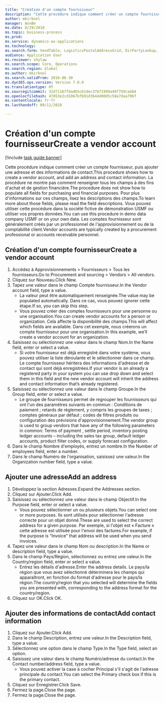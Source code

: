 ```yaml
--- 
title: "Création d'un compte fournisseur"
description: "Cette procédure indique comment créer un compte fournisseur, puis ajouter une adresse et des informations de contact."
author: mkirknel
manager: AnnBe
ms.date: 8/29/2018
ms.topic: business-process
ms.prod: 
ms.service: dynamics-ax-applications
ms.technology: 
ms.search.form: VendTable, LogisticsPostalAddressGrid, DirPartyLookup, LogisticsPostalAddress, SysLookupMultiSelectGrid
audience: Application User
ms.reviewer: shylaw
ms.search.scope: Core, Operations
ms.search.region: Global
ms.author: mkirknel
ms.search.validFrom: 2016-06-30
ms.dyn365.ops.version: Version 7.0.0
ms.translationtype: HT
ms.sourcegitcommit: 32d71167fdad65cb1dec37671999a497759ca484
ms.openlocfilehash: 47853e2cd1067bfb91d3644d00d5c58e7daa796f
ms.contentlocale: fr-fr
ms.lasthandoff: 09/11/2018

---
```

# <a name="create-a-vendor-account"></a><span data-ttu-id="085f9-103">Création d'un compte fournisseur</span><span class="sxs-lookup"><span data-stu-id="085f9-103">Create a vendor account</span></span>

[!include [task guide banner](../../includes/task-guide-banner.md)]

<span data-ttu-id="085f9-104">Cette procédure indique comment créer un compte fournisseur, puis ajouter une adresse et des informations de contact.</span><span class="sxs-lookup"><span data-stu-id="085f9-104">This procedure shows how to create a vendor account, and add an address and contact information.</span></span> <span data-ttu-id="085f9-105">La procédure ne montre pas comment renseigner tous les champs à des fins d'achat et de gestion financière.</span><span class="sxs-lookup"><span data-stu-id="085f9-105">The procedure does not show how to populate all fields for purchasing and financial purposes.</span></span> <span data-ttu-id="085f9-106">Pour plus d'informations sur ces champs, lisez les descriptions des champs.</span><span class="sxs-lookup"><span data-stu-id="085f9-106">To learn more about those fields, please read the field descriptions.</span></span> <span data-ttu-id="085f9-107">Vous pouvez utiliser cette procédure dans la société fictive de démonstration USMF ou utiliser vos propres données.</span><span class="sxs-lookup"><span data-stu-id="085f9-107">You can use this procedure in demo data company USMF or on your own data.</span></span> <span data-ttu-id="085f9-108">Les comptes fournisseur sont généralement créés par un professionnel de l'approvisionnement ou de la comptabilité client.</span><span class="sxs-lookup"><span data-stu-id="085f9-108">Vendor accounts are typically created by a procurement professional or accounts receivable personnel.</span></span>


## <a name="create-a-vendor-account"></a><span data-ttu-id="085f9-109">Création d'un compte fournisseur</span><span class="sxs-lookup"><span data-stu-id="085f9-109">Create a vendor account</span></span>
1. <span data-ttu-id="085f9-110">Accédez à Approvisionnements > Fournisseurs > Tous les fournisseurs.</span><span class="sxs-lookup"><span data-stu-id="085f9-110">Go to Procurement and sourcing > Vendors > All vendors.</span></span>
2. <span data-ttu-id="085f9-111">Cliquez sur Nouveau.</span><span class="sxs-lookup"><span data-stu-id="085f9-111">Click New.</span></span>
3. <span data-ttu-id="085f9-112">Tapez une valeur dans le champ Compte fournisseur.</span><span class="sxs-lookup"><span data-stu-id="085f9-112">In the Vendor account field, type a value.</span></span>
    * <span data-ttu-id="085f9-113">La valeur peut être automatiquement renseignée.</span><span class="sxs-lookup"><span data-stu-id="085f9-113">The value may be populated automatically.</span></span> <span data-ttu-id="085f9-114">Dans ce cas, vous pouvez ignorer cette étape.</span><span class="sxs-lookup"><span data-stu-id="085f9-114">If so, you can skip this step.</span></span>  
    * <span data-ttu-id="085f9-115">Vous pouvez créer des comptes fournisseurs pour une personne ou une organisation.</span><span class="sxs-lookup"><span data-stu-id="085f9-115">You can create vendor accounts for a person or organization.</span></span> <span data-ttu-id="085f9-116">Cela affecte la disponibilité des champs.</span><span class="sxs-lookup"><span data-stu-id="085f9-116">This will affect which fields are available.</span></span> <span data-ttu-id="085f9-117">Dans cet exemple, nous créerons un compte fournisseur pour une organisation.</span><span class="sxs-lookup"><span data-stu-id="085f9-117">In this example, we’ll create a vendor account for an organization.</span></span>   
4. <span data-ttu-id="085f9-118">Saisissez ou sélectionnez une valeur dans le champ Nom.</span><span class="sxs-lookup"><span data-stu-id="085f9-118">In the Name field, enter or select a value.</span></span>
    * <span data-ttu-id="085f9-119">Si votre fournisseur est déjà enregistré dans votre système, vous pouvez utiliser la liste déroulante et le sélectionner dans ce champ. Le compte fournisseur héritera des informations d'adresse et de contact qui sont déjà enregistrées.</span><span class="sxs-lookup"><span data-stu-id="085f9-119">If your vendor is an already a registered party in your system you can use drop down and select them in this field and the new vendor account will inherit the address and contact information that’s already registered.</span></span>  
5. <span data-ttu-id="085f9-120">Saisissez ou sélectionnez une valeur dans le champ Groupe.</span><span class="sxs-lookup"><span data-stu-id="085f9-120">In the Group field, enter or select a value.</span></span>
    * <span data-ttu-id="085f9-121">Le groupe de fournisseurs permet de regrouper les fournisseurs qui ont l'un des paramètres suivants en commun : Conditions de paiement ; retards de règlement, y compris les groupes de taxes ; comptes généraux par défaut ; codes de filtres produits ou configuration des prévisions d'approvisionnement.</span><span class="sxs-lookup"><span data-stu-id="085f9-121">The vendor group is used to group vendors that have any of the following parameters in common: Terms of payment , settle period,  inventory posting ledger accounts – including the sales tax group, default ledger accounts, product filter codes, or supply forecast configuration.</span></span>  
6. <span data-ttu-id="085f9-122">Dans le champ Nombre d'employés, entrez un nombre.</span><span class="sxs-lookup"><span data-stu-id="085f9-122">In the Number of employees field, enter a number.</span></span>
7. <span data-ttu-id="085f9-123">Dans le champ Numéro de l'organisation, saisissez une valeur.</span><span class="sxs-lookup"><span data-stu-id="085f9-123">In the Organization number field, type a value.</span></span>

## <a name="add-an-address"></a><span data-ttu-id="085f9-124">Ajouter une adresse</span><span class="sxs-lookup"><span data-stu-id="085f9-124">Add an address</span></span>
1. <span data-ttu-id="085f9-125">Développez la section Adresses.</span><span class="sxs-lookup"><span data-stu-id="085f9-125">Expand the Addresses section.</span></span>
2. <span data-ttu-id="085f9-126">Cliquez sur Ajouter.</span><span class="sxs-lookup"><span data-stu-id="085f9-126">Click Add.</span></span>
3. <span data-ttu-id="085f9-127">Saisissez ou sélectionnez une valeur dans le champ Objectif.</span><span class="sxs-lookup"><span data-stu-id="085f9-127">In the Purpose field, enter or select a value.</span></span>
    * <span data-ttu-id="085f9-128">Vous pouvez sélectionner un ou plusieurs objets.</span><span class="sxs-lookup"><span data-stu-id="085f9-128">You can select one or more purposes.</span></span> <span data-ttu-id="085f9-129">Ils sont utilisés pour sélectionner l'adresse correcte pour un objet donné.</span><span class="sxs-lookup"><span data-stu-id="085f9-129">These are used to select the correct address for a given purpose.</span></span> <span data-ttu-id="085f9-130">Par exemple, si l'objet est « Facture » cette adresse est utilisée pour l'envoi des factures.</span><span class="sxs-lookup"><span data-stu-id="085f9-130">For example, if the purpose is “Invoice” that address will be used when you send invoices.</span></span>  
4. <span data-ttu-id="085f9-131">Tapez une valeur dans le champ Nom ou description.</span><span class="sxs-lookup"><span data-stu-id="085f9-131">In the Name or description field, type a value.</span></span>
5. <span data-ttu-id="085f9-132">Dans le champ Pays/Région, sélectionnez ou entrez une valeur.</span><span class="sxs-lookup"><span data-stu-id="085f9-132">In the Country/region field, enter or select a value.</span></span>
    * <span data-ttu-id="085f9-133">Entrez les détails d'adresse.</span><span class="sxs-lookup"><span data-stu-id="085f9-133">Enter the address details.</span></span> <span data-ttu-id="085f9-134">Le pays/la région que vous avez sélectionné déterminera les champs qui apparaîtront, en fonction du format d'adresse pour le pays/la région.</span><span class="sxs-lookup"><span data-stu-id="085f9-134">The country/region that you selected will determine the fields you are presented with, corresponding to the address format for the country/region.</span></span>   
6. <span data-ttu-id="085f9-135">Cliquez sur OK.</span><span class="sxs-lookup"><span data-stu-id="085f9-135">Click OK.</span></span>

## <a name="add-contact-information"></a><span data-ttu-id="085f9-136">Ajouter des informations de contact</span><span class="sxs-lookup"><span data-stu-id="085f9-136">Add contact information</span></span>
1. <span data-ttu-id="085f9-137">Cliquez sur Ajouter.</span><span class="sxs-lookup"><span data-stu-id="085f9-137">Click Add.</span></span>
2. <span data-ttu-id="085f9-138">Dans le champ Description, entrez une valeur.</span><span class="sxs-lookup"><span data-stu-id="085f9-138">In the Description field, type a value.</span></span>
3. <span data-ttu-id="085f9-139">Sélectionnez une option dans le champ Type.</span><span class="sxs-lookup"><span data-stu-id="085f9-139">In the Type field, select an option.</span></span>
4. <span data-ttu-id="085f9-140">Saisissez une valeur dans le champ Numéro/adresse du contact.</span><span class="sxs-lookup"><span data-stu-id="085f9-140">In the Contact number/address field, type a value.</span></span>
    * <span data-ttu-id="085f9-141">Vous pouvez activer la case à cocher Principal s'il s'agit de l'adresse principale du contact.</span><span class="sxs-lookup"><span data-stu-id="085f9-141">You can select the Primary check box if this is the primary contact.</span></span>  
5. <span data-ttu-id="085f9-142">Cliquez sur Enregistrer.</span><span class="sxs-lookup"><span data-stu-id="085f9-142">Click Save.</span></span>
6. <span data-ttu-id="085f9-143">Fermez la page.</span><span class="sxs-lookup"><span data-stu-id="085f9-143">Close the page.</span></span>
7. <span data-ttu-id="085f9-144">Fermez la page.</span><span class="sxs-lookup"><span data-stu-id="085f9-144">Close the page.</span></span>


